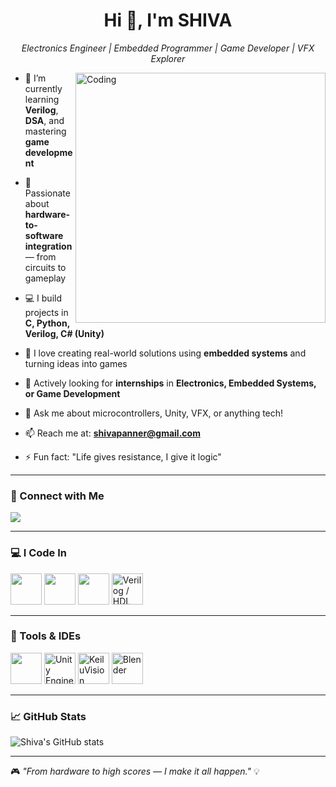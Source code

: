 <h1 align="center">Hi 👋, I'm SHIVA</h1>

<p align="center">
  <em>Electronics Engineer | Embedded Programmer | Game Developer | VFX Explorer</em>
</p>

<img align="right" alt="Coding" width="400" src="https://user-images.githubusercontent.com/74038190/212749168-86d6c7ab-98da-409b-998f-c5b74721badd.gif">

- 🌱 I’m currently learning **Verilog**, **DSA**, and mastering **game development**

- 🔧 Passionate about **hardware-to-software integration** — from circuits to gameplay

- 💻 I build projects in **C, Python, Verilog, C# (Unity)**

- 🤖 I love creating real-world solutions using **embedded systems** and turning ideas into games

- 🎯 Actively looking for **internships** in **Electronics, Embedded Systems, or Game Development**

- 💬 Ask me about microcontrollers, Unity, VFX, or anything tech!

- 📫 Reach me at: **shivapanner@gmail.com**

- ⚡ Fun fact: "Life gives resistance, I give it logic"

---

### 🔗 Connect with Me
[<img src="https://img.shields.io/badge/LinkedIn-0077B5?style=for-the-badge&logo=linkedin&logoColor=white" />](https://www.linkedin.com/in/shivavihs/)

---

### 💻 I Code In
<img height="50" width="50" src="https://img.icons8.com/color/48/000000/c-programming.png" />
<img height="50" width="50" src="https://img.icons8.com/color/48/000000/python.png" />
<img height="50" width="50" src="https://img.icons8.com/color/48/000000/c-sharp-logo.png" />
<img height="50" width="50" src="https://img.icons8.com/external-flat-icons-inmotus-design/67/external-chip-technology-flat-icons-inmotus-design.png" title="Verilog / HDL" />

---

### 🔧 Tools & IDEs
<img height="50" width="50" src="https://img.icons8.com/color/48/000000/visual-studio-code-2019.png" />
<img height="50" width="50" src="https://img.icons8.com/color/48/unity.png" title="Unity Engine" />
<img height="50" width="50" src="https://upload.wikimedia.org/wikipedia/commons/3/30/Keil_logo.png" title="Keil uVision" />
<img height="50" width="50" src="https://img.icons8.com/color/48/blender-3d.png" title="Blender" />

---

### 📈 GitHub Stats
![Shiva's GitHub stats](https://github-readme-stats.vercel.app/api?username=shivavihs005&theme=dark&show_icons=true&hide=issues,contribs)

---

🎮 _"From hardware to high scores — I make it all happen."_ 💡
